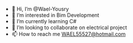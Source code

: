 - 👋 Hi, I’m @Wael-Yousry
- 👀 I’m interested in Bim Development
- 🌱 I’m currently learning C#
- 💞️ I’m looking to collaborate on electrical project
- 📫 How to reach me WAEL55527@hotmail.com


<!---
Wael-Yousry/Wael-Yousry is a ✨ special ✨ repository because its `README.md` (this file) appears on your GitHub profile.
You can click the Preview link to take a look at your changes.
--->
